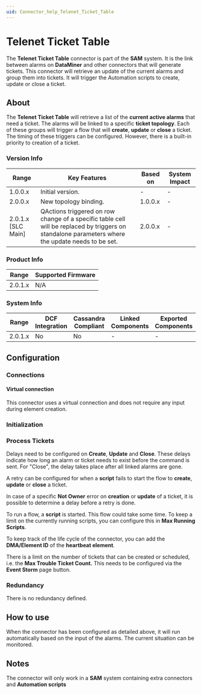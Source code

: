 ```yaml
---
uid: Connector_help_Telenet_Ticket_Table
---
```


# Telenet Ticket Table

The **Telenet Ticket Table** connector is part of the **SAM** system. It is the link between alarms on **DataMiner** and other connectors that will generate tickets. This connector will retrieve an update of the current alarms and group them into tickets. It will trigger the Automation scripts to create, update or close a ticket.

## About

The **Telenet Ticket Table** will retrieve a list of the **current active alarms** that need a ticket. The alarms will be linked to a specific **ticket topology**. Each of these groups will trigger a flow that will **create**, **update** or **close** a ticket. The timing of these triggers can be configured. However, there is a built-in priority to creation of a ticket.

### Version Info

| **Range**            | **Key Features**                                                                                                                                  | **Based on** | **System Impact** |
|----------------------|---------------------------------------------------------------------------------------------------------------------------------------------------|--------------|-------------------|
| 1.0.0.x              | Initial version.                                                                                                                                  | -            | -                 |
| 2.0.0.x              | New topology binding.                                                                                                                             | 1.0.0.x      | -                 |
| 2.0.1.x [SLC Main]   | QActions triggered on row change of a specific table cell will be replaced by triggers on standalone parameters where the update needs to be set. | 2.0.0.x      | -                 |

### Product Info

| Range     | Supported Firmware     |
|-----------|------------------------|
| 2.0.1.x   | N/A                    |

### System Info

| Range     | DCF Integration     | Cassandra Compliant     | Linked Components     | Exported Components     |
|-----------|---------------------|-------------------------|-----------------------|-------------------------|
| 2.0.1.x   | No                  | No                      | -                     | -                       |

## Configuration

### Connections

#### Virtual connection

This connector uses a virtual connection and does not require any input during element creation.

### Initialization

### Process Tickets

Delays need to be configured on **Create**, **Update** and **Close**. These delays indicate how long an alarm or ticket needs to exist before the command is sent. For "Close", the delay takes place after all linked alarms are gone.

A retry can be configured for when a **script** fails to start the flow to **create**, **update** or **close** a ticket.

In case of a specific **Not Owner** error on **creation** or **update** of a ticket, it is possible to determine a delay before a retry is done.

To run a flow, a **script** is started. This flow could take some time. To keep a limit on the currently running scripts, you can configure this in **Max Running Scripts**.

To keep track of the life cycle of the connector, you can add the **DMA/Element ID** of the **heartbeat element**.

There is a limit on the number of tickets that can be created or scheduled, i.e. the **Max Trouble Ticket Count.** This needs to be configured via the **Event Storm** page button.

### Redundancy

There is no redundancy defined.

## How to use

When the connector has been configured as detailed above, it will run automatically based on the input of the alarms. The current situation can be monitored.

## Notes

The connector will only work in a **SAM** system containing extra connectors and **Automation scripts**
